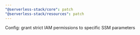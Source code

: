 ```yaml
---
"@serverless-stack/core": patch
"@serverless-stack/resources": patch
---
```


Config: grant strict IAM permissions to specific SSM parameters
